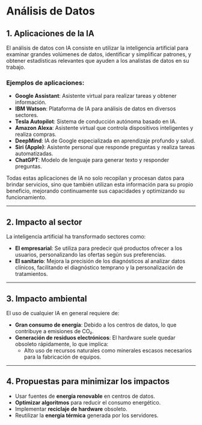 # **Análisis de Datos**

## 1. Aplicaciones de la IA

El análisis de datos con IA consiste en utilizar la inteligencia artificial para examinar grandes volúmenes de datos, identificar y simplificar patrones, y obtener estadísticas relevantes que ayuden a los analistas de datos en su trabajo.

### Ejemplos de aplicaciones:
- **Google Assistant**: Asistente virtual para realizar tareas y obtener información.
- **IBM Watson**: Plataforma de IA para análisis de datos en diversos sectores.
- **Tesla Autopilot**: Sistema de conducción autónoma basado en IA.
- **Amazon Alexa**: Asistente virtual que controla dispositivos inteligentes y realiza compras.
- **DeepMind**: IA de Google especializada en aprendizaje profundo y salud.
- **Siri (Apple)**: Asistente personal que responde preguntas y realiza tareas automatizadas.
- **ChatGPT**: Modelo de lenguaje para generar texto y responder preguntas.

Todas estas aplicaciones de IA no solo recopilan y procesan datos para brindar servicios, sino que también utilizan esta información para su propio beneficio, mejorando continuamente sus capacidades y optimizando su funcionamiento.

---

## 2. Impacto al sector

La inteligencia artificial ha transformado sectores como:
- **El empresarial**: Se utiliza para predecir qué productos ofrecer a los usuarios, personalizando las ofertas según sus preferencias.
- **El sanitario**: Mejora la precisión de los diagnósticos al analizar datos clínicos, facilitando el diagnóstico temprano y la personalización de tratamientos.

---

## 3. Impacto ambiental

El uso de cualquier IA en general requiere de:
- **Gran consumo de energía**: Debido a los centros de datos, lo que contribuye a emisiones de CO₂.
- **Generación de residuos electrónicos**: El hardware suele quedar obsoleto rápidamente, lo que implica:
  - Alto uso de recursos naturales como minerales escasos necesarios para la fabricación de equipos.

---

## 4. Propuestas para minimizar los impactos

- Usar fuentes de **energía renovable** en centros de datos.
- **Optimizar algoritmos** para reducir el consumo energético.
- Implementar **reciclaje de hardware** obsoleto.
- Reutilizar la **energía térmica** generada por los servidores.
